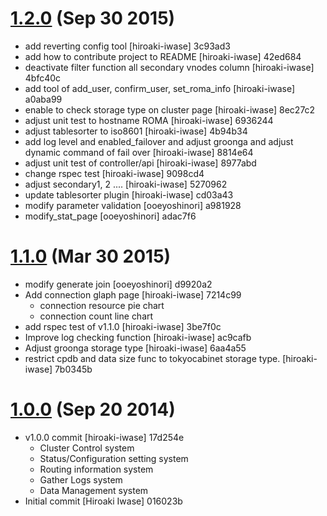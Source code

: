 # [1.2.0](http://roma-kvs.org/blogs/blog-entry-13.html) (Sep 30 2015)
* add reverting config tool [hiroaki-iwase] 3c93ad3
* add how to contribute project to README [hiroaki-iwase] 42ed684
* deactivate filter function all secondary vnodes column [hiroaki-iwase] 4bfc40c
* add tool of add_user, confirm_user, set_roma_info [hiroaki-iwase] a0aba99
* enable to check storage type on cluster page [hiroaki-iwase] 8ec27c2
* adjust unit test to hostname ROMA [hiroaki-iwase] 6936244
* adjust tablesorter to iso8601 [hiroaki-iwase] 4b94b34
* add log level and enabled_failover and adjust groonga and adjust dynamic command of fail over [hiroaki-iwase] 8814e64
* adjust unit test of controller/api [hiroaki-iwase] 8977abd
* change rspec test [hiroaki-iwase] 9098cd4
* adjust secondary1, 2 .... [hiroaki-iwase] 5270962
* update tablesorter plugin [hiroaki-iwase] cd03a43
* modify parameter validation [ooeyoshinori] a981928
* modify_stat_page [ooeyoshinori] adac7f6

# [1.1.0](http://roma-kvs.org/blogs/blog-entry-6.html) (Mar 30 2015)

* modify generate join [ooeyoshinori] d9920a2
* Add connection glaph page [hiroaki-iwase] 7214c99
  * connection resource pie chart
  * connection count line chart
* add rspec test of v1.1.0 [hiroaki-iwase] 3be7f0c
* Improve log checking function [hiroaki-iwase] ac9cafb
* Adjust groonga storage type [hiroaki-iwase] 6aa4a55
* restrict cpdb and data size func to tokyocabinet storage type. [hiroaki-iwase] 7b0345b

# [1.0.0](http://roma-kvs.org/blogs/blog-entry-3.html) (Sep 20 2014)

* v1.0.0 commit [hiroaki-iwase] 17d254e
  * Cluster Control system
  * Status/Configuration setting system
  * Routing information system
  * Gather Logs system
  * Data Management system
* Initial commit [Hiroaki Iwase] 016023b
